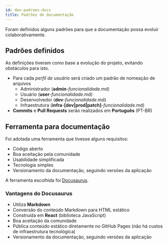 ```yaml
---
id: dev-padroes-docs
title: Padrões de documentação
---
```


Foram definidos alguns padrões para que a documentação possa evoluir colaborativamente.

## Padrões definidos

As definições tiveram como base a evolução do projeto, evitando obstáculos para isto.

- Para cada *perfil de usuário* será criado um padrão de nomeação de arquivos
    - Administrador (**admin**-*funcionalidade*.md)
    - Usuário (**user**-*funcionalidade*.md)
    - Desenvolvedor (**dev**-*funcionalidade*.md)
    - Infraestrutura (**infra**-**[dev|prod|patch]**-*funcionalidade*.md)
- **Commits** e **Pull Requests** serão realizados em **Português** (PT-BR)

## Ferramenta para documentação

Foi adotada uma ferramenta que tivesse alguns requisitos:
- Código aberto
- Boa aceitação pela comunidade
- Usabilidade simplificada
- Tecnologia simples
- Versionamento da documentação, seguindo versões da aplicação

A ferramenta escolhida foi [Docusaurus](https://docusaurus.io).

### Vantagens do Docusaurus

- Utiliza **Markdown**
- Conversão do conteúdo Markdown para HTML estático
- Construída em **React** (biblioteca JavaScript)
- Boa aceitação da comunidade
- Pública conteúdo estático diretamente no GitHub Pages (não há custos de infraestrutura tecnológica)
- Versionamento da documentação, seguindo versões da aplicação
